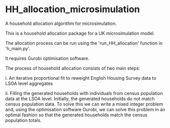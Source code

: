 # HH_allocation_microsimulation
A household allocation algorithm for microsimulation.

This is a household allocation package for a UK microsimulation model. 

The allocation process can be run using the 'run_HH_allocation' function in 'h_main.py'.

It requires Gurobi optimisation software.

The process of household allocation consists of two main steps:

i. An iterative proportional fit to reweight English Housing Survey data to LSOA level aggregates

ii. Filling the generated households with individuals from census population data at the LSOA level. Initially, the generated households 
    do not match census population data. To solve this we can write a mixed integer problem and, using the optimisation software Gurobi, 
    we can solve this problem in an optimal fashion so that the generated households match the census population totals.   

